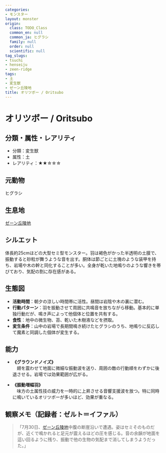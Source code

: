 ```yaml
---
categories:
- モンスター
layout: monster
origin:
  class: TODO_Class
  common_en: null
  common_ja: ヒグラシ
  family: null
  order: null
  scientific: null
tag_slugs:
- tsuchi
- henseiju
- zeen-ridge
tags:
- 土
- 変生獣
- ゼーン丘陵地
title: オリツボー / Oritsubo
---
```


# オリツボー / Oritsubo

## 分類・属性・レアリティ
- 分類：変生獣
- 属性：土
- レアリティ：★★☆☆☆

## 元動物
ヒグラシ

## 生息地
[ゼーン丘陵地](../place/zeen_ridge.md)

## シルエット
体長約25cmほどの大型セミ型モンスター。羽は褐色がかった半透明の土膜で、振動すると砂粒が舞うような音を出す。胴体は節ごとに土塊のような装甲を持ち、岩場や木の幹と同化することが多い。全身が乾いた地鳴りのような響きを帯びており、気配の割に存在感がある。

## 生態図
- **活動時間**：朝夕の涼しい時間帯に活性。昼間は岩陰や木の裏に潜む。
- **行動パターン**：羽を振動させて周囲に共鳴音を放ちながら移動。基本的に単独行動だが、鳴き声によって他個体と位置を共有する。
- **食性**：地中の微生物、苔、乾いた木樹液などを摂取。
- **変生条件**：山中の岩場で長期間鳴き続けたヒグラシのうち、地鳴りに反応して魔素と同調した個体が変生する。

## 能力
- **《グラウンドノイズ》**  
　翅を震わせて地面に微細な振動波を送り、周囲の敵の行動順をわずかに後退させる。岩場では効果範囲が広がる。

- **《振動増幅羽》**  
　味方の土属性技の威力を一時的に上昇させる音響支援波を放つ。特に同時に鳴いているオリツボーが多いほど、効果が重なる。

## 観察メモ（記録者：ゼルト＝イファル）
> 「7月30日、[ゼーン丘陵地](../place/zeen_ridge.md)中腹の断崖沿いで遭遇。姿はセミそのものだが、近くで鳴かれると足元が震えるほどの圧を感じる。音の余韻が地面を這い回るように残り、振動で他の生物の気配まで消してしまうようだった。」